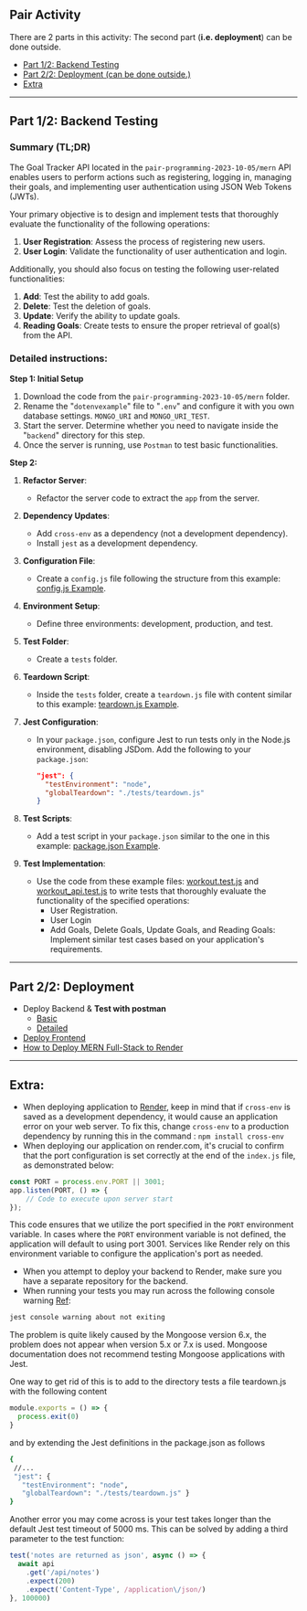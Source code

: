 ## Pair Activity

There are 2 parts in this activity: The second part (**i.e. deployment**) can be done outside. 

- [Part 1/2: Backend Testing](#part-12-backend-testing)
- [Part 2/2: Deployment (can be done outside.)](#part-22-deployment)
- [Extra](#extra)

----
## Part 1/2: Backend Testing

### Summary (TL;DR)

The Goal Tracker API located in the `pair-programming-2023-10-05/mern`  API enables users to perform actions such as registering, logging in, managing their goals, and implementing user authentication using JSON Web Tokens (JWTs).

Your primary objective is to design and implement tests that thoroughly evaluate the functionality of the following operations:

1. **User Registration**: Assess the process of registering new users.
2. **User Login**: Validate the functionality of user authentication and login.

Additionally, you should also focus on testing the following user-related functionalities:

1. **Add**: Test the ability to add goals.
1. **Delete**: Test the deletion of goals.
2. **Update**: Verify the ability to update goals.
3. **Reading Goals**: Create tests to ensure the proper retrieval of goal(s) from the API.


### Detailed instructions:

**Step 1: Initial Setup**

1. Download the code from the `pair-programming-2023-10-05/mern` folder.
2. Rename the "`dotenvexample`" file to "`.env`" and configure it with you own database settings. `MONGO_URI` and `MONGO_URI_TEST`.
3. Start the server. Determine whether you need to navigate inside the "`backend`" directory for this step.
4. Once the server is running, use `Postman` to test basic functionalities.

**Step 2:**

1. **Refactor Server**:
   - Refactor the server code to extract the `app` from the server.

2. **Dependency Updates**:
   - Add `cross-env` as a dependency (not a development dependency).
   - Install `jest` as a development dependency.

3. **Configuration File**:
   - Create a `config.js` file following the structure from this example: [config.js Example](https://github.com/tx00-web/activities/blob/week7/Backend/workout-v2/utils/config.js).

4. **Environment Setup**:
   - Define three environments: development, production, and test.

5. **Test Folder**:
   - Create a `tests` folder.

6. **Teardown Script**:
   - Inside the `tests` folder, create a `teardown.js` file with content similar to this example: [teardown.js Example](https://github.com/tx00-web/activities/blob/week7/Backend/workout-v2/tests/teardown.js).

7. **Jest Configuration**:
   - In your `package.json`, configure Jest to run tests only in the Node.js environment, disabling JSDom. Add the following to your `package.json`:

     ```json
     "jest": {
       "testEnvironment": "node",
       "globalTeardown": "./tests/teardown.js"
     }
     ```

8. **Test Scripts**:
   - Add a test script in your `package.json` similar to the one in this example: [package.json Example](https://github.com/tx00-web/activities/blob/week7/Backend/workout-v1/package.json).

9. **Test Implementation**:
   - Use the code from these example files: [workout.test.js](https://github.com/tx00-web/activities/blob/week7/Backend/workout-v2/tests/workout.test.js) and [workout_api.test.js](https://github.com/tx00-web/activities/blob/week7/Backend/workout-v1/tests/workout_api.test.js) to write tests that thoroughly evaluate the functionality of the specified operations:
     - User Registration.
     - User Login
     - Add Goals, Delete Goals, Update Goals, and Reading Goals: Implement similar test cases based on your application's requirements.

-----------
## Part 2/2: Deployment

- Deploy Backend & **Test with postman**
  - [Basic]
  - [Detailed]
- [Deploy Frontend]
- [How to Deploy MERN Full-Stack to Render]


------
## Extra: 

- When deploying application to [Render](https://render.com/), keep in mind that if `cross-env` is saved as a development dependency, it would cause an application error on your web server. To fix this, change `cross-env` to a production dependency by running this in the command : `npm install cross-env`
- When deploying our application on render.com, it's crucial to confirm that the port configuration is set correctly at the end of the `index.js` file, as demonstrated below:

```js
const PORT = process.env.PORT || 3001;
app.listen(PORT, () => {
    // Code to execute upon server start
});
```

This code ensures that we utilize the port specified in the `PORT` environment variable. In cases where the `PORT` environment variable is not defined, the application will default to using port 3001. Services like Render rely on this environment variable to configure the application's port as needed.
- When you attempt to deploy your backend to Render, make sure you have a separate repository for the backend.
- When running your tests you may run across the following console warning [Ref](https://fullstackopen.com/en/part4/testing_the_backend):
```sh
jest console warning about not exiting
```
The problem is quite likely caused by the Mongoose version 6.x, the problem does not appear when version 5.x or 7.x is used. Mongoose documentation does not recommend testing Mongoose applications with Jest.

One way to get rid of this is to add to the directory tests a file teardown.js with the following content
```js
module.exports = () => {
  process.exit(0)
}
```
and by extending the Jest definitions in the package.json as follows
```sh
{
 //...
 "jest": {
   "testEnvironment": "node",
   "globalTeardown": "./tests/teardown.js" }
}
```
Another error you may come across is your test takes longer than the default Jest test timeout of 5000 ms. This can be solved by adding a third parameter to the test function:
```js
test('notes are returned as json', async () => {
  await api
    .get('/api/notes')
    .expect(200)
    .expect('Content-Type', /application\/json/)
}, 100000)
```


<!-- Links -->

[Basic]:https://render.com/docs/deploy-node-express-app
[Detailed]:https://www.freecodecamp.org/news/how-to-deploy-nodejs-application-with-render/
[Deploy Frontend]:https://render.com/docs/deploy-create-react-app
[How to Deploy MERN Full-Stack to Render]:https://medium.com/@vmaineng/how-to-deploy-mern-full-stack-to-render-f7ab380660b6